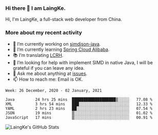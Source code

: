### Hi there 👋 I am LaingKe.

Hi, I'm LaingKe, a full-stack web developer from China.

### More about my recent activity

- 🔭 I’m currently working on [simdjson-java](https://github.com/laingke/simdjson-java).
- 🌱 I’m currently learning [Spring Cloud Alibaba](https://github.com/alibaba/spring-cloud-alibaba).
- :books: I’m translating [LCRH](https://github.com/LCTT/LCRH).
- 🤔 I’m looking for help with implement SIMD in native Java, I will be grateful if you can leave any idea.
- 💬 Ask me about anything at [issues](https://github.com/laingke/laingke/issues).
- 📫 How to reach me: Email is OK.

<!--START_SECTION:waka-->
```text
Week: 26 December, 2020 - 02 January, 2021

Java         24 hrs 25 mins  ███████████████████▒░░░░░   77.08 % 
XML          3 hrs 54 mins   ███░░░░░░░░░░░░░░░░░░░░░░   12.33 % 
YAML         2 hrs 23 mins   ██░░░░░░░░░░░░░░░░░░░░░░░   07.54 % 
JSON         19 mins         ▒░░░░░░░░░░░░░░░░░░░░░░░░   01.02 % 
JavaScript   17 mins         ▒░░░░░░░░░░░░░░░░░░░░░░░░   00.91 % 
```
<!--END_SECTION:waka-->

![LaingKe's GitHub Stats](https://github-readme-stats.vercel.app/api?username=laingke&show_icons=true&theme=nightowl&count_private=true)
